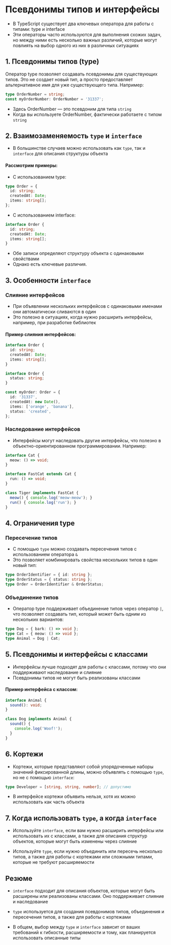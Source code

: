 # Псевдонимы типов и интерфейсы

- В TypeScript существует два ключевых оператора для работы с типами: type и interface
- Эти операторы часто используются для выполнения схожих задач, но между ними есть несколько важных различий, которые могут повлиять на выбор одного из них в различных ситуациях

## 1. Псевдонимы типов (type)
Оператор type позволяет создавать псевдонимы для существующих типов. Это не создает новый тип, а просто предоставляет альтернативное имя для уже существующего типа. Например:

```ts
type OrderNumber = string;
const myOrderNumber: OrderNumber = '31337';
```

- Здесь OrderNumber — это псевдоним для типа `string`
- Когда вы используете OrderNumber, фактически работаете с типом `string`

## 2. Взаимозаменяемость `type` и `interface`
- В большинстве случаев можно использовать как `type`, так и `interface` для описания структуры объекта

#### Рассмотрим примеры:

- С использованием type:

```ts
type Order = {
  id: string;
  createdAt: Date;
  items: string[];
};
```

- С использованием interface:

```ts
interface Order {
  id: string;
  createdAt: Date;
  items: string[];
}
```

- Обе записи определяют структуру объекта с одинаковыми свойствами
- Однако есть ключевые различия.

## 3. Особенности `interface`

### Слияние интерфейсов

- При объявлении нескольких интерфейсов с одинаковыми именами они автоматически сливаются в один
- Это полезно в ситуациях, когда нужно расширить интерфейсы, например, при разработке библиотек

#### Пример слияния интерфейсов:

```ts
interface Order {
  id: string;
  createdAt: Date;
  items: string[];
}

interface Order {
  status: string;
}

const myOrder: Order = {
  id: '31337',
  createdAt: new Date(),
  items: ['orange', 'banana'],
  status: 'created',
};
```

### Наследование интерфейсов

- Интерфейсы могут наследовать другие интерфейсы, что полезно в объектно-ориентированном программировании. Например:

```ts
interface Cat {
  meow: () => void;
}

interface FastCat extends Cat {
  run: () => void;
}

class Tiger implements FastCat {
  meow() { console.log('meow-meow'); }
  run() { console.log('run'); }
}
``` 
## 4. Ограничения type

### Пересечение типов

- С помощью `type` можно создавать пересечения типов с использованием оператора `&` 
- Это позволяет комбинировать свойства нескольких типов в один новый тип:

```ts
type OrderIdentifier = { id: string };
type OrderStatus = { status: string };
type Order = OrderIdentifier & OrderStatus;
```

### Объединение типов

- Оператор type поддерживает объединение типов через оператор `|`, что позволяет создавать тип, который может быть одним из нескольких вариантов:

```ts
type Dog = { bark: () => void };
type Cat = { meow: () => void };
type Animal = Dog | Cat;
```

## 5. Псевдонимы и интерфейсы с классами

- Интерфейсы лучше подходят для работы с классами, потому что они поддерживают наследование и слияние
- Псевдонимы типов не могут быть реализованы классами

#### Пример интерфейса с классом:

```ts
interface Animal {
  sound(): void;
}

class Dog implements Animal {
  sound() {
    console.log('Woof!');
  }
}
```

## 6. Кортежи

- Кортежи, которые представляют собой упорядоченные наборы значений фиксированной длины, можно объявлять с помощью `type`, но не с помощью `interface`:

```ts
type Developer = [string, string, number]; // допустимо
```

- В интерфейсе кортежи объявить нельзя, хотя их можно использовать как часть объекта

## 7. Когда использовать `type`, а когда `interface`

- Используйте `interface`, если вам нужно расширить интерфейсы или использовать их с классами, а также для описания структур объектов, которые могут быть изменены через слияние

- Используйте `type`, если нужно объединить или пересечь несколько типов, а также для работы с кортежами или сложными типами, которые не требуют расширяемости

## Резюме

- `interface` подходит для описания объектов, которые могут быть расширены или реализованы классами. Оно поддерживает слияние и наследование

- `type` используется для создания псевдонимов типов, объединения и пересечения типов, а также для работы с кортежами

- В общем, выбор между `type` и `interface` зависит от ваших требований к гибкости, расширяемости и тому, как планируется использовать описанные типы